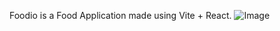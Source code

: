 Foodio is a Food Application made using Vite + React. 
![Image](https://github.com/user-attachments/assets/711cb7af-c5a9-4535-b48d-dd2c2e6029db)
